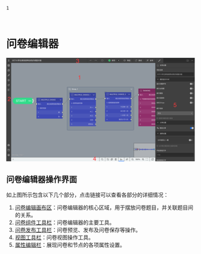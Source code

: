 ```index
1
```
```tag

```
```summary

```

# 问卷编辑器

<img src='./images/layout.png' width='1000'>

## 问卷编辑器操作界面
如上图所示包含以下几个部分，点击链接可以查看各部分的详细情况：
1. [问卷编辑画布区](./canvas.md)：问卷编辑器的核心区域，用于摆放问卷题目，并关联题目间的关系。
2. [问卷组件工具栏](./toolbar.md)：问卷编辑器的主要工具。
3. [问卷发布工具栏](./navbar.md)：问卷预览、发布及问卷保存等操作。
4. [视图工具栏](./footbar.md)：问卷视图操作工具。
5. [属性编辑栏](./sidebar.md)：展现问卷和节点的各项属性设置。



